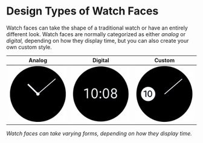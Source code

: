 # Design Types of Watch Faces

Watch faces can take the shape of a traditional watch or have an entirely different look. Watch faces are normally categorized as either *analog* or *digital,* depending on how they display time, but you can also create your own custom style.


| Analog | Digital | Custom |
| :---: | :---: | :---: |
|![](media/watchface_4.1.0-850x174_1.png) |   ![](media/watchface_4.1.0-850x174_2.png) | ![](media/watchface_4.1.0-850x174_3.png) |  
*Watch faces can take varying forms, depending on how they display time.*
